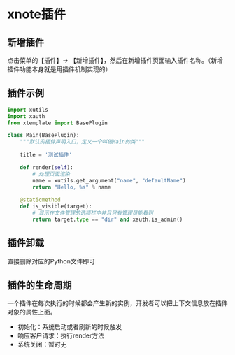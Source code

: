 # xnote插件

## 新增插件

点击菜单的【插件】-> 【新增插件】，然后在新增插件页面输入插件名称。（新增插件功能本身就是用插件机制实现的）

## 插件示例

```python
import xutils
import xauth
from xtemplate import BasePlugin

class Main(BasePlugin):
    """默认的插件声明入口，定义一个叫做Main的类"""
    
    title = '测试插件'

    def render(self):
        # 处理页面渲染
        name = xutils.get_argument("name", "defaultName")
        return "Hello, %s" % name
    
    @staticmethod
    def is_visible(target):
        # 显示在文件管理的选项栏中并且只有管理员能看到
        return target.type == "dir" and xauth.is_admin()
```

## 插件卸载

直接删除对应的Python文件即可

## 插件的生命周期

一个插件在每次执行的时候都会产生新的实例，开发者可以把上下文信息放在插件对象的属性上面。

- 初始化：系统启动或者刷新的时候触发
- 响应客户请求：执行render方法
- 系统关闭：暂时无
